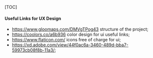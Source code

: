 [TOC]

#### Useful Links for UX Design

- https://www.gloomaps.com/DMVgTPog43 structure of the project;
- https://coolors.co/a6b936 color design for ui useful links;
- https://www.flaticon.com/ icons free of charge for ui;
- https://xd.adobe.com/view/44f0ac6a-3460-489d-bba7-59973cb08f8b-11a3/;

